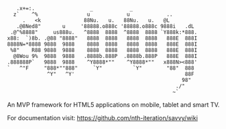        .x+=:.                  _            _                      
      z`    ^%                u            u            ..         
         .   <k              88Nu.   u.   88Nu.   u.   @L          
       .@8Ned8"       u     '88888.o888c '88888.o888c 9888i   .dL  
     .@^%8888"     us888u.   ^8888  8888  ^8888  8888 `Y888k:*888. 
    x88:  `)8b. .@88 "8888"   8888  8888   8888  8888   888E  888I 
    8888N=*8888 9888  9888    8888  8888   8888  8888   888E  888I 
     %8"    R88 9888  9888    8888  8888   8888  8888   888E  888I 
      @8Wou 9%  9888  9888   .8888b.888P  .8888b.888P   888E  888I 
    .888888P`   9888  9888    ^Y8888*""    ^Y8888*""   x888N><888' 
    `   ^"F     "888*""888"     `Y"          `Y"        "88"  888  
                 ^Y"   ^Y'                                    88F  
                                                             98"   
                                                           ./"     
                                                          ~`       

An MVP framework for HTML5 applications on mobile, tablet and smart TV.

For documentation visit: https://github.com/nth-iteration/savvy/wiki
